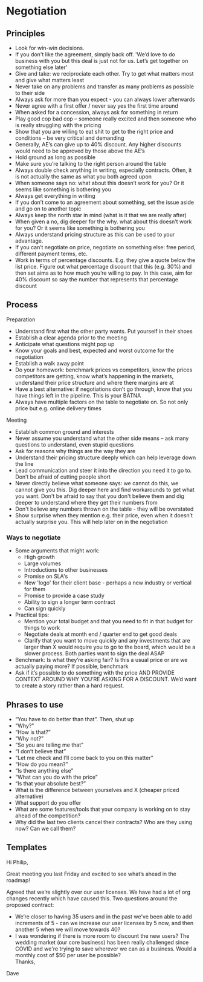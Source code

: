 # Negotiation

## Principles
- Look for win-win decisions. 
- If you don't like the agreement, simply back off. 'We’d love to do business with you but this deal is just not for us. Let’s get together on something else later'
- Give and take: we reciprociate each other. Try to get what matters most and give what matters least 
- Never take on any problems and transfer as many problems as possible to their side
- Always ask for more than you expect - you can always lower afterwards 
- Never agree with a first offer / never say yes the first time around
- When asked for a concession, always ask for something in return
- Play good cop bad cop – someone really excited and then someone who is really struggling with the pricing 
- Show that you are willing to eat shit to get to the right price and conditions – be very critical and demanding 
- Generally, AE’s can give up to 40% discount. Any higher discounts would need to be approved by those above the AE’s
- Hold ground as long as possible 
- Make sure you’re talking to the right person around the table 
- Always double check anything in writing, especially contracts. Often, it is not actually the same as what you both agreed upon 
- When someone says no: what about this doesn’t work for you? Or it seems like something is bothering you
- Always get everything in writing 
- If you don’t come to an agreement about something, set the issue aside and go on to another topic
- Always keep the north star in mind (what is it that we are really after) 
- When given a no, dig deeper for the why. what about this doesn’t work for you? Or it seems like something is bothering you
- Always understand pricing structure as this can be used to your advantage. 
- If you can’t negotiate on price, negotiate on something else: free period, different payment terms, etc. 
- Work in terms of percentage discounts. E.g. they give a quote below the list price. Figure out what percentage discount that this (e.g. 30%) and then set aims as to how much you’re willing to pay. In this case, aim for 40% discount so say the number that represents that percentage discount

## Process
Preparation
- Understand first what the other party wants. Put yourself in their shoes
- Establish a clear agenda prior to the meeting 
- Anticipate what questions might pop up 
- Know your goals and best, expected and worst outcome for the negotiation
- Establish a walk away point 
- Do your homework: benchmark prices vs competitors, know the prices competitors are getting, know what’s happening in the markets, understand their price structure and where there margins are at 
- Have a best alternative: if negotiations don’t go through, know that you have things left in the pipeline. This is your BATNA
- Always have multiple factors on the table to negotiate on. So not only price but e.g. online	delivery times

Meeting
- Establish common ground and interests
- Never assume you understand what the other side means – ask many questions to understand, even stupid questions 
- Ask for reasons why things are the way they are 
- Understand their pricing structure deeply which can help leverage down the line
- Lead communication and steer it into the direction you need it to go to. Don’t be afraid of cutting people short 
- Never directly believe what someone says: we cannot do this, we cannot give you this. Dig deeper here and find workarounds to get what you want. Don't be afraid to say that you don't believe them and dig deeper to understand where they get their numbers from 
- Don't believe any numbers thrown on the table - they will be overstated
- Show surprise when they mention e.g. their price, even when it doesn’t actually surprise you. This will help later on in the negotiation 

### Ways to negotiate
- Some arguments that might work: 
    - High growth 
    - Large volumes
    - Introductions to other businesses
    - Promise on SLA's
    - New 'logo' for their client base - perhaps a new industry or vertical for them
    - Promise to provide a case study
    - Ability to sign a longer term contract
    - Can sign quickly
- Practical tips:
    - Mention your total budget and that you need to fit in that budget for things to work
    - Negotiate deals at month end / quarter end to get good deals 
    - Clarify that you want to move quickly and any investments that are larger than X would require you to go to the board, which would be a slower process. Both parties want to sign the deal ASAP
- Benchmark: Is what they’re asking fair? Is this a usual price or are we actually paying more? If possible, benchmark 
- Ask if it’s possible to do something with the price AND PROVIDE CONTEXT AROUND WHY YOU’RE ASKING FOR A DISCOUNT. We’d want to create a story rather than a hard request. 

## Phrases to use
- “You have to do better than that”. Then, shut up
- “Why?”
- “How is that?”
- “Why not?”
- “So you are telling me that” 
- “I don’t believe that”
- “Let me check and I’ll come back to you on this matter”
- “How do you mean?”
- “Is there anything else”
- “What can you do with the price”
- “Is that your absolute best?”
- What is the difference between yourselves and X (cheaper priced alternative)
- What support do you offer
- What are some features/tools that your company is working on to stay ahead of the competition?
- Why did the last two clients cancel their contracts? Who are they using now? Can we call them?

## Templates
Hi Philip, 
 
Great meeting you last Friday and excited to see what’s ahead in the roadmap! 
 
Agreed that we’re slightly over our user licenses. We have had a lot of org changes recently which have caused this. Two questions around the proposed contract:
- We’re closer to having 35 users and in the past we've been able to add increments of 5 - can we increase our user licenses by 5 now, and then another 5 when we will move towards 40?
- I was wondering if there is more room to discount the new users? The wedding market (our core business) has been really challenged since COVID and we're trying to save wherever we can as a business. Would a monthly cost of $50 per user be possible?  
Thanks,
 
Dave


